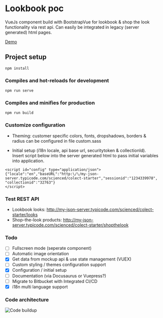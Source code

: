 # Lookbook poc
VueJs component build with BootstrapVue for lookbook & shop the look functionality via rest api. Can easily be integrated in legacy (server generated) html pages. 

[Demo](https://wizardly-agnesi-24855a.netlify.com/)

## Project setup
```
npm install
```

### Compiles and hot-reloads for development
```
npm run serve
```

### Compiles and minifies for production
```
npm run build
```

### Customize configuration
* Theming: customer specific colors, fonts, dropshadows, borders & radius can be configured in file custom.sass 

* Initial setup (i18n locale, api base url, securitytoken & collectionId). Insert script below into the server generated html to pass initial variables into application.
```
<script id="config" type="application/json">{"locale":"en","baseURL":"http:\/\/my-json-server.typicode.com/scienced/colect-starter","sessionid":"1234339978", "collectionid":"32763"}
</script>
```

### Test REST API
* Lookbook looks: http://my-json-server.typicode.com/scienced/colect-starter/looks
* Shop-the-look products: http://my-json-server.typicode.com/scienced/colect-starter/shopthelook


### Todo
- [ ] Fullscreen mode (seperate component)
- [ ] Automatic image orientation 
- [X] Get data from mockup api & use state management (VUEX)
- [ ] Custom styling / themes configuration support
- [X] Configuration / initial setup 
- [ ] Documentation (via Docusaurus or Vuepress?)
- [ ] Migrate to Bitbucket with Integrated CI/CD 
- [x] i18n multi language support

### Code architecture
![Code buildup](https://images.cmft.io/1115457393585688576/1175318243066388480/1175318243091554304/image.png)
